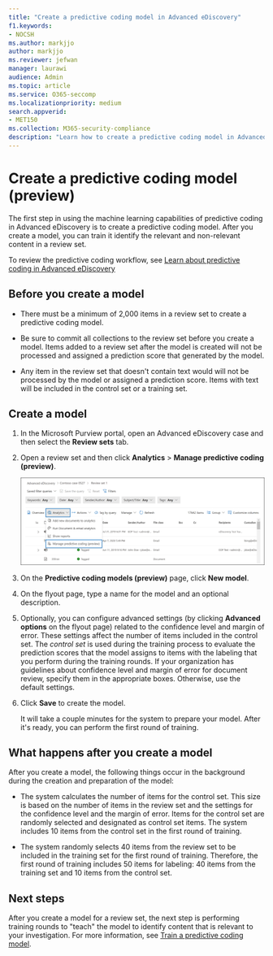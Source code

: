 ```yaml
---
title: "Create a predictive coding model in Advanced eDiscovery"
f1.keywords:
- NOCSH
ms.author: markjjo
author: markjjo
ms.reviewer: jefwan
manager: laurawi
audience: Admin
ms.topic: article
ms.service: O365-seccomp
ms.localizationpriority: medium
search.appverid: 
- MET150
ms.collection: M365-security-compliance
description: "Learn how to create a predictive coding model in Advanced eDiscovery. This is the first step in using the machine learning capabilities in Advanced eDiscovery to help you identify relevant and non-relevant content in a review set."
---
```


# Create a predictive coding model (preview)

The first step in using the machine learning capabilities of predictive coding in Advanced eDiscovery is to create a predictive coding model. After you create a model, you can train it identify the relevant and non-relevant content in a review set.

To review the predictive coding workflow, see [Learn about predictive coding in Advanced eDiscovery](predictive-coding-overview.md#the-predictive-coding-workflow)

## Before you create a model

- There must be a minimum of 2,000 items in a review set to create a predictive coding model.

- Be sure to commit all collections to the review set before you create a model. Items added to a review set after the model is created will not be processed and assigned a prediction score that generated by the model.

- Any item in the review set that doesn't contain text would will not be processed by the model or assigned a prediction score. Items with text will be included in the control set or a training set.

## Create a model

1. In the Microsoft Purview portal, open an Advanced eDiscovery case and then select the **Review sets** tab.

2. Open a review set and then click **Analytics** > **Manage predictive coding (preview)**.

   ![Click the Analyze dropdown menu in review set to go to the Predictive coding page.](..\media\ManagePredictiveCoding.png)

3. On the **Predictive coding models (preview)** page, click **New model**.

4. On the flyout page, type a name for the model and an optional description.

5. Optionally, you can configure advanced settings (by clicking **Advanced options** on the flyout page) related to the confidence level and margin of error. These settings affect the number of items included in the control set. The *control set* is used during the training process to evaluate the prediction scores that the model assigns to items with the labeling that you perform during the training rounds. If your organization has guidelines about confidence level and margin of error for document review, specify them in the appropriate boxes. Otherwise, use the default settings.

6. Click **Save** to create the model.

   It will take a couple minutes for the system to prepare your model. After it's ready, you can perform the first round of training.

## What happens after you create a model

After you create a model, the following things occur in the background during the creation and preparation of the model:

- The system calculates the number of items for the control set. This size is based on the number of items in the review set and the settings for the confidence level and the margin of error. Items for the control set are randomly selected and designated as control set items. The system includes 10 items from the control set in the first round of training.

- The system randomly selects 40 items from the review set to be included in the training set for the first round of training. Therefore, the first round of training includes 50 items for labeling: 40 items from the training set and 10 items from the control set.

## Next steps

After you create a model for a review set, the next step is performing training rounds to "teach" the model to identify content that is relevant to your investigation. For more information, see [Train a predictive coding model](predictive-coding-train-model.md).
